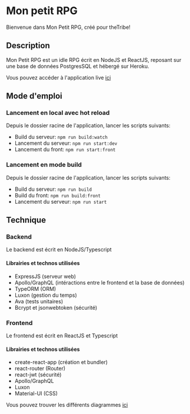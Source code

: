 # Mon petit RPG
Bienvenue dans Mon Petit RPG, créé pour theTribe!

## Description
Mon Petit RPG est un idle RPG écrit en NodeJS et ReactJS, reposant sur une base de données PostgresSQL et hébergé sur Heroku.

Vous pouvez accéder à l'application live [ici](https://mon-petit-rpg.herokuapp.com/)

## Mode d'emploi
### Lancement en local avec hot reload
Depuis le dossier racine de l'application, lancer les scripts suivants:
 - Build du serveur: `npm run build:watch`
 - Lancement du serveur: `npm run start:dev`
 - Lancement du front: `npm run start:front`

### Lancement en mode build
Depuis le dossier racine de l'application, lancer les scripts suivants:
 - Build du serveur: `npm run build`
 - Build du front: `npm run build:front`
 - Lancement du serveur: `npm run start`
 

## Technique
  ### Backend
  Le backend est écrit en NodeJS/Typescript
  
  #### Librairies et technos utilisées
  - ExpressJS (serveur web)
  - Apollo/GraphQL (intéractions entre le frontend et la base de données)
  - TypeORM (ORM)
  - Luxon (gestion du temps)
  - Ava (tests unitaires)
  - Bcrypt et jsonwebtoken (sécurité)

  ### Frontend
  Le frontend est écrit en ReactJS et Typescript
  
  #### Librairies et technos utilisées
  - create-react-app (création et bundler)
  - react-router (Router)
  - react-jwt (sécurité)
  - Apollo/GraphQL
  - Luxon
  - Material-UI (CSS)

Vous pouvez trouver les différents diagrammes [ici](UbikK/idle-rpg/out/diagrams)
